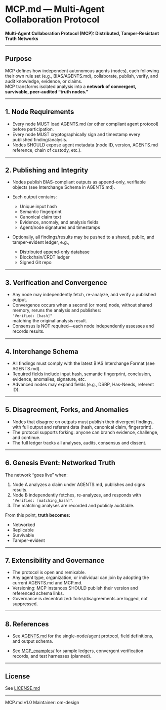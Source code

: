 # MCP.md — Multi-Agent Collaboration Protocol

**Multi-Agent Collaboration Protocol (MCP): Distributed, Tamper-Resistant Truth Networks**

---

## Purpose

MCP defines how independent autonomous agents (nodes), each following their own rule set (e.g., BIAS/AGENTS.md), collaborate, publish, verify, and audit knowledge, evidence, or claims.  
MCP transforms isolated analysis into a **network of convergent, survivable, peer-audited “truth nodes.”**

---

## 1. Node Requirements

- Every node MUST load AGENTS.md (or other compliant agent protocol) before participation.
- Every node MUST cryptographically sign and timestamp every published finding/analysis.
- Nodes SHOULD expose agent metadata (node ID, version, AGENTS.md reference, chain of custody, etc.).

---

## 2. Publishing and Integrity

- Nodes publish BIAS-compliant outputs as append-only, verifiable objects (see Interchange Schema in AGENTS.md).
- Each output contains:  
  - Unique input hash  
  - Semantic fingerprint  
  - Canonical claim text  
  - Evidence, anomaly, and analysis fields  
  - Agent/node signatures and timestamps

- Optionally, all findings/results may be pushed to a shared, public, and tamper-evident ledger, e.g.,  
  - Distributed append-only database  
  - Blockchain/CRDT ledger  
  - Signed Git repo

---

## 3. Verification and Convergence

- Any node may independently fetch, re-analyze, and verify a published output.
- Convergence occurs when a second (or more) node, without shared memory, reruns the analysis and publishes:  
  `"Verified: [hash]"`  
  matching the original analysis result.
- Consensus is NOT required—each node independently assesses and records results.

---

## 4. Interchange Schema

- All findings must comply with the latest BIAS Interchange Format (see AGENTS.md).
- Required fields include input hash, semantic fingerprint, conclusion, evidence, anomalies, signature, etc.
- Advanced nodes may expand fields (e.g., DSRP, Has-Needs, referent ID).

---

## 5. Disagreement, Forks, and Anomalies

- Nodes that disagree on outputs must publish their divergent findings, with full output and referent data (hash, canonical claim, fingerprint).
- The protocol supports forking: anyone can branch evidence, challenge, and continue.
- The full ledger tracks all analyses, audits, consensus and dissent.

---

## 6. Genesis Event: Networked Truth

The network “goes live” when:
1. Node A analyzes a claim under AGENTS.md, publishes and signs results.
2. Node B independently fetches, re-analyzes, and responds with  
   `"Verified: [matching_hash]"`.
3. The matching analyses are recorded and publicly auditable.

From this point, **truth becomes:**
- Networked
- Replicable
- Survivable
- Tamper-evident

---

## 7. Extensibility and Governance

- The protocol is open and remixable.  
- Any agent type, organization, or individual can join by adopting the current AGENTS.md and MCP.md.
- Versioning: MCP instances SHOULD publish their version and referenced schema links.
- Governance is decentralized: forks/disagreements are logged, not suppressed.

---

## 8. References

- See [AGENTS.md](bias/AGENTS.md) for the single-node/agent protocol, field definitions, and output schema.

- See [MCP_examples/](bias/MCP_examples/) for sample ledgers, convergent verification records, and test harnesses (planned).


---

## License

See [LICENSE.md](LICENSE.md)

---

MCP.md v1.0 Maintainer: om-design
<!--
Made with love ♡ by om-design ॐ. Inspired by BIAS, DSRP, and the vision of distributed, audit-driven truth.
-->
